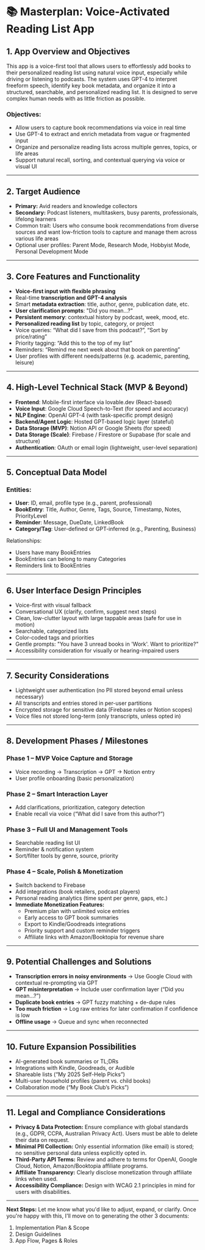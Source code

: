 # 📚 Masterplan: Voice-Activated Reading List App

## 1. App Overview and Objectives

This app is a voice-first tool that allows users to effortlessly add books to their personalized reading list using natural voice input, especially while driving or listening to podcasts. The system uses GPT-4 to interpret freeform speech, identify key book metadata, and organize it into a structured, searchable, and personalized reading list. It is designed to serve complex human needs with as little friction as possible.

### Objectives:
- Allow users to capture book recommendations via voice in real time
- Use GPT-4 to extract and enrich metadata from vague or fragmented input
- Organize and personalize reading lists across multiple genres, topics, or life areas
- Support natural recall, sorting, and contextual querying via voice or visual UI

---

## 2. Target Audience

- **Primary:** Avid readers and knowledge collectors
- **Secondary:** Podcast listeners, multitaskers, busy parents, professionals, lifelong learners
- Common trait: Users who consume book recommendations from diverse sources and want low-friction tools to capture and manage them across various life areas
- Optional user profiles: Parent Mode, Research Mode, Hobbyist Mode, Personal Development Mode

---

## 3. Core Features and Functionality

- **Voice-first input with flexible phrasing**
- Real-time **transcription and GPT-4 analysis**
- Smart **metadata extraction**: title, author, genre, publication date, etc.
- **User clarification prompts**: "Did you mean...?"
- **Persistent memory**: contextual history by podcast, week, mood, etc.
- **Personalized reading list** by topic, category, or project
- Voice queries: “What did I save from this podcast?”, “Sort by price/rating”
- Priority tagging: “Add this to the top of my list”
- Reminders: “Remind me next week about that book on parenting”
- User profiles with different needs/patterns (e.g. academic, parenting, leisure)

---

## 4. High-Level Technical Stack (MVP & Beyond)

- **Frontend**: Mobile-first interface via lovable.dev (React-based)
- **Voice Input**: Google Cloud Speech-to-Text (for speed and accuracy)
- **NLP Engine**: OpenAI GPT-4 (with task-specific prompt design)
- **Backend/Agent Logic**: Hosted GPT-based logic layer (stateful)
- **Data Storage (MVP)**: Notion API or Google Sheets (for speed)
- **Data Storage (Scale)**: Firebase / Firestore or Supabase (for scale and structure)
- **Authentication**: OAuth or email login (lightweight, user-level separation)

---

## 5. Conceptual Data Model

### Entities:
- **User**: ID, email, profile type (e.g., parent, professional)
- **BookEntry**: Title, Author, Genre, Tags, Source, Timestamp, Notes, PriorityLevel
- **Reminder**: Message, DueDate, LinkedBook
- **Category/Tag**: User-defined or GPT-inferred (e.g., Parenting, Business)

Relationships:
- Users have many BookEntries
- BookEntries can belong to many Categories
- Reminders link to BookEntries

---

## 6. User Interface Design Principles

- Voice-first with visual fallback
- Conversational UX (clarify, confirm, suggest next steps)
- Clean, low-clutter layout with large tappable areas (safe for use in motion)
- Searchable, categorized lists
- Color-coded tags and priorities
- Gentle prompts: "You have 3 unread books in 'Work'. Want to prioritize?"
- Accessibility consideration for visually or hearing-impaired users

---

## 7. Security Considerations

- Lightweight user authentication (no PII stored beyond email unless necessary)
- All transcripts and entries stored in per-user partitions
- Encrypted storage for sensitive data (Firebase rules or Notion scopes)
- Voice files not stored long-term (only transcripts, unless opted in)

---

## 8. Development Phases / Milestones

### Phase 1 – MVP Voice Capture and Storage
- Voice recording → Transcription → GPT → Notion entry
- User profile onboarding (basic personalization)

### Phase 2 – Smart Interaction Layer
- Add clarifications, prioritization, category detection
- Enable recall via voice (“What did I save from this author?”)

### Phase 3 – Full UI and Management Tools
- Searchable reading list UI
- Reminder & notification system
- Sort/filter tools by genre, source, priority

### Phase 4 – Scale, Polish & Monetization
- Switch backend to Firebase
- Add integrations (book retailers, podcast players)
- Personal reading analytics (time spent per genre, gaps, etc.)
- **Immediate Monetization Features:**
  - Premium plan with unlimited voice entries
  - Early access to GPT book summaries
  - Export to Kindle/Goodreads integrations
  - Priority support and custom reminder triggers
  - Affiliate links with Amazon/Booktopia for revenue share

---

## 9. Potential Challenges and Solutions

- **Transcription errors in noisy environments** → Use Google Cloud with contextual re-prompting via GPT
- **GPT misinterpretation** → Include user confirmation layer (“Did you mean...?”)
- **Duplicate book entries** → GPT fuzzy matching + de-dupe rules
- **Too much friction** → Log raw entries for later confirmation if confidence is low
- **Offline usage** → Queue and sync when reconnected

---

## 10. Future Expansion Possibilities

- AI-generated book summaries or TL;DRs
- Integrations with Kindle, Goodreads, or Audible
- Shareable lists (“My 2025 Self-Help Picks”)
- Multi-user household profiles (parent vs. child books)
- Collaboration mode (“My Book Club’s Picks”)

---

## 11. Legal and Compliance Considerations

- **Privacy & Data Protection:** Ensure compliance with global standards (e.g., GDPR, CCPA, Australian Privacy Act). Users must be able to delete their data on request.
- **Minimal PII Collection:** Only essential information (like email) is stored; no sensitive personal data unless explicitly opted in.
- **Third-Party API Terms:** Review and adhere to terms for OpenAI, Google Cloud, Notion, Amazon/Booktopia affiliate programs.
- **Affiliate Transparency:** Clearly disclose monetization through affiliate links when used.
- **Accessibility Compliance:** Design with WCAG 2.1 principles in mind for users with disabilities.

---

**Next Steps:** Let me know what you'd like to adjust, expand, or clarify. Once you're happy with this, I'll move on to generating the other 3 documents:

1. Implementation Plan & Scope
2. Design Guidelines
3. App Flow, Pages & Roles
